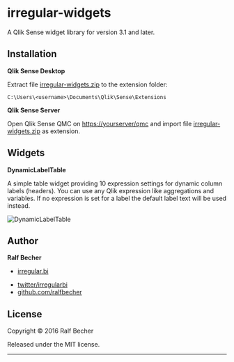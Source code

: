 # irregular-widgets

A Qlik Sense widget library for version 3.1 and later.

## Installation

**Qlik Sense Desktop**

Extract file [irregular-widgets.zip](irregular-widgets.zip) to the extension folder: 

```C:\Users\<username>\Documents\Qlik\Sense\Extensions```

**Qlik Sense Server**

Open Qlik Sense QMC on [https://yourserver/qmc](https://yourserver/qmc) and import file [irregular-widgets.zip](irregular-widgets.zip) as extension.

## Widgets

**DynamicLabelTable**

A simple table widget providing 10 expression settings for dynamic column labels (headers). You can use any Qlik expression like aggregations and variables. If no expression is set for a label the default label text will be used instead.

![DynamicLabelTable](DynamicLabelTableWidget.png)

## Author

**Ralf Becher**

+ [irregular.bi](http://irregular.bi)
* [twitter/irregularbi](http://twitter.com/irregularbi)
* [github.com/ralfbecher](http://github.com/ralfbecher)

## License

Copyright © 2016 Ralf Becher

Released under the MIT license.

***